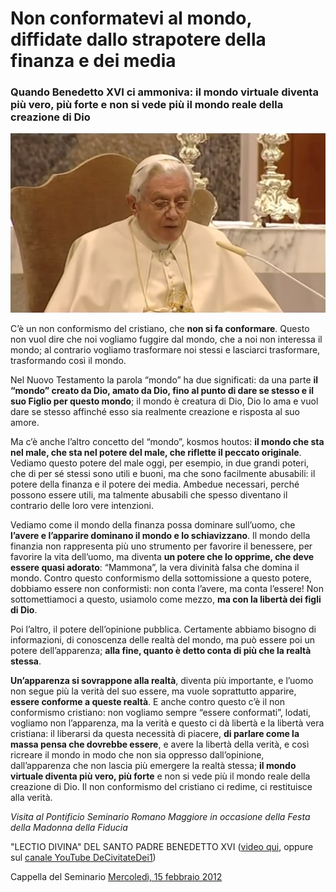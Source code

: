 # Non conformatevi al mondo, diffidate dallo strapotere della finanza e dei media

### Quando Benedetto XVI ci ammoniva: il mondo virtuale diventa più vero, più forte e non si vede più il mondo reale della creazione di Dio

![Benedetto XVI](/img/benedetto-xvi.jpeg)

C’è un non conformismo del cristiano, che **non si fa conformare**. Questo non vuol dire che noi vogliamo fuggire dal mondo, che a noi non interessa il mondo; al contrario vogliamo trasformare noi stessi e lasciarci trasformare, trasformando così il mondo.

Nel Nuovo Testamento la parola “mondo” ha due significati: da una parte **il “mondo” creato da Dio, amato da Dio, fino al punto di dare se stesso e il suo Figlio per questo mondo**; il mondo è creatura di Dio, Dio lo ama e vuol dare se stesso affinché esso sia realmente creazione e risposta al suo amore.

Ma c’è anche l’altro concetto del “mondo”, kosmos houtos: **il mondo che sta nel male, che sta nel potere del male, che riflette il peccato originale**. Vediamo questo potere del male oggi, per esempio, in due grandi poteri, che di per sé stessi sono utili e buoni, ma che sono facilmente abusabili: il potere della finanza e il potere dei media. Ambedue necessari, perché possono essere utili, ma talmente abusabili che spesso diventano il contrario delle loro vere intenzioni.

Vediamo come il mondo della finanza possa dominare sull’uomo, che **l’avere e l’apparire dominano il mondo e lo schiavizzano**. Il mondo della finanzia non rappresenta più uno strumento per favorire il benessere, per favorire la vita dell’uomo, ma diventa **un potere che lo opprime, che deve essere quasi adorato**: “Mammona”, la vera divinità falsa che domina il mondo. Contro questo conformismo della sottomissione a questo potere, dobbiamo essere non conformisti: non conta l’avere, ma conta l’essere! Non sottomettiamoci a questo, usiamolo come mezzo, **ma con la libertà dei figli di Dio**.

Poi l’altro, il potere dell’opinione pubblica. Certamente abbiamo bisogno di informazioni, di conoscenza delle realtà del mondo, ma può essere poi un potere dell’apparenza; **alla fine, quanto è detto conta di più che la realtà stessa**.

**Un’apparenza si sovrappone alla realtà**, diventa più importante, e l’uomo non segue più la verità del suo essere, ma vuole soprattutto apparire, **essere conforme a queste realtà**. E anche contro questo c’è il non conformismo cristiano: non vogliamo sempre “essere conformati”, lodati, vogliamo non l’apparenza, ma la verità e questo ci dà libertà e la libertà vera cristiana: il liberarsi da questa necessità di piacere, **di parlare come la massa pensa che dovrebbe essere**, e avere la libertà della verità, e così ricreare il mondo in modo che non sia oppresso dall’opinione, dall’apparenza che non lascia più emergere la realtà stessa; **il mondo virtuale diventa più vero, più forte** e non si vede più il mondo reale della creazione di Dio. Il non conformismo del cristiano ci redime, ci restituisce alla verità.

*Visita al Pontificio Seminario Romano Maggiore in occasione della Festa della Madonna della Fiducia*

"LECTIO DIVINA" DEL SANTO PADRE BENEDETTO XVI ([video qui](https://t.me/yuridiprodo/65), oppure sul [canale YouTube DeCivitateDei1](https://www.youtube.com/watch?v=SB-T8A45ehM))

Cappella del Seminario
[Mercoledì, 15 febbraio 2012](https://www.vatican.va/content/benedict-xvi/it/speeches/2012/february/documents/hf_ben-xvi_spe_20120215_seminario-romano-mag.html)